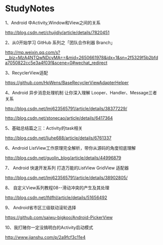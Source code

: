 # StudyNotes

1、Android 中Activity,Window和View之间的关系 

http://blog.csdn.net/chujidiy/article/details/7820451


2、从0开始学习 GitHub 系列之「团队合作利器 Branch」

http://mp.weixin.qq.com/s?__biz=MzA4NTQwNDcyMA==&mid=2650661978&idx=1&sn=2f5329f5b2bfda7050822cc5e3a4f03f&scene=0#wechat_redirect


3、RecyclerView适配

https://github.com/HpWens/BaseRecyclerViewAdapterHelper  

4、Android 异步消息处理机制 让你深入理解 Looper、Handler、Message三者关系

http://blog.csdn.net/lmj623565791/article/details/38377229/

http://blog.csdn.net/stonecao/article/details/6417364

5、基础总结篇之三：Activity的task相关

http://blog.csdn.net/liuhe688/article/details/6761337

6、Android ListView工作原理完全解析，带你从源码的角度彻底理解

http://blog.csdn.net/guolin_blog/article/details/44996879

7、 Android 快速开发系列 打造万能的ListView GridView 适配器

http://blog.csdn.net/lmj623565791/article/details/38902805/

8、 自定义View系列教程08--滑动冲突的产生及其处理

http://blog.csdn.net/lfdfhl/article/details/51656492

9、 Android省市区三级联动滚轮选择

https://github.com/saiwu-bigkoo/Android-PickerView

10、我打赌你一定没搞明白的Activity启动模式

http://www.jianshu.com/p/2a9fcf3c11e4
